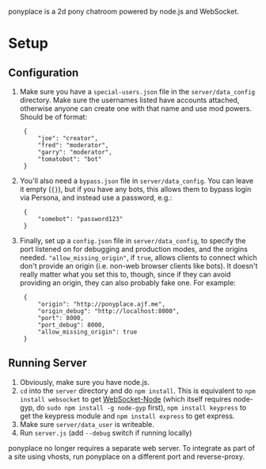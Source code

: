 ponyplace is a 2d pony chatroom powered by node.js and WebSocket.

Setup
=====

Configuration
-------------

1. Make sure you have a `special-users.json` file in the `server/data_config` directory. Make sure the usernames listed have accounts attached, otherwise anyone can create one with that name and use mod powers. Should be of format:

        {
            "joe": "creator",
            "fred": "moderator",
            "garry": "moderator",
            "tomatobot": "bot"
        }


2. You'll also need a `bypass.json` file in `server/data_config`. You can leave it empty (`{}`), but if you have any bots, this allows them to bypass login via Persona, and instead use a password, e.g.:

        {
            "somebot": "password123"
        }

3. Finally, set up a `config.json` file in `server/data_config`, to specify the port listened on for debugging and production modes, and the origins needed. `"allow_missing_origin"`, if `true`, allows clients to connect which don't provide an origin (i.e. non-web browser clients like bots). It doesn't really matter what you set this to, though, since if they can avoid providing an origin, they can also probably fake one. For example:

        {
            "origin": "http://ponyplace.ajf.me",
            "origin_debug": "http://localhost:8000",
            "port": 8000,
            "port_debug": 8000,
            "allow_missing_origin": true
        }

Running Server
--------------

1. Obviously, make sure you have node.js.
2. `cd` into the `server` directory and do `npm install`. This is equivalent to `npm install websocket` to get [WebSocket-Node](https://github.com/Worlize/WebSocket-Node) (which itself requires node-gyp, do `sudo npm install -g node-gyp` first), `npm install keypress` to get the keypress module and `npm install express` to get express.
3. Make sure `server/data_user` is writeable.
4. Run `server.js` (add `--debug` switch if running locally)

ponyplace no longer requires a separate web server. To integrate as part of a site using vhosts, run ponyplace on a different port and reverse-proxy.
